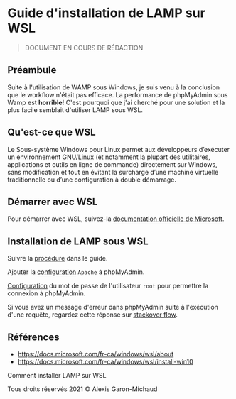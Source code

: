 # Guide d'installation de LAMP sur WSL

> DOCUMENT EN COURS DE RÉDACTION

## Préambule

Suite à l'utilisation de WAMP sous Windows, je suis venu à la conclusion que le workflow n'était pas efficace. La performance de phpMyAdmin sous Wamp est __horrible__! C'est pourquoi que j'ai cherché pour une solution et la plus facile semblait d'utiliser LAMP sous WSL.

## Qu'est-ce que WSL

Le Sous-système Windows pour Linux permet aux développeurs d’exécuter un environnement GNU/Linux (et notamment la plupart des utilitaires, applications et outils en ligne de commande) directement sur Windows, sans modification et tout en évitant la surcharge d’une machine virtuelle traditionnelle ou d’une configuration à double démarrage.

## Démarrer avec WSL

Pour démarrer avec WSL, suivez-la [documentation officielle de Microsoft](https://docs.microsoft.com/fr-ca/windows/wsl/install-win10).

## Installation de LAMP sous WSL

Suivre la [procédure](https://www.how2shout.com/how-to/how-to-install-apache-mysql-php-phpmyadmin-on-windows-10-wsl.html) dans le guide.

Ajouter la [configuration](https://askubuntu.com/a/19128) `Apache` à phpMyAdmin.

[Configuration](https://stackoverflow.com/a/52335791) du mot de passe de l'utilisateur `root` pour permettre la connexion à phpMyAdmin.

Si vous avez un message d'erreur dans phpMyAdmin suite à l'exécution d'une requête, regardez cette réponse sur [stackover flow](https://stackoverflow.com/questions/48001569/phpmyadmin-count-parameter-must-be-an-array-or-an-object-that-implements-co).

## Références

- <https://docs.microsoft.com/fr-ca/windows/wsl/about>
- <https://docs.microsoft.com/fr-ca/windows/wsl/install-win10>

Comment installer LAMP sur WSL

Tous droits réservés 2021 © Alexis Garon-Michaud
